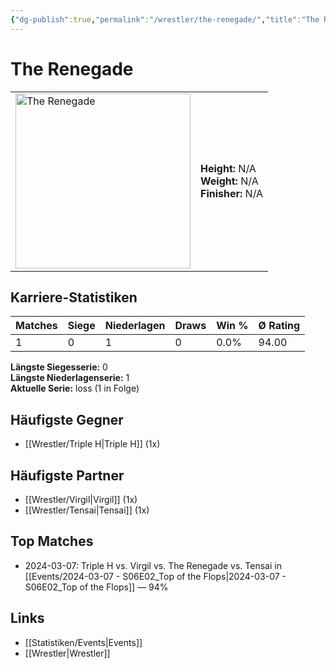 ```yaml
---
{"dg-publish":true,"permalink":"/wrestler/the-renegade/","title":"The Renegade","tags":["wrestler"],"noteIcon":""}
---
```



# The Renegade

<table>
        <tr>
        <td><img src="https://github.com/CptSpaulding1980/choke-slam-wrestling/releases/download/images/The_Renegade.png" width="280" alt="The Renegade"></td>
        <td>
        <b>Height:</b> N/A<br>
        <b>Weight:</b> N/A<br>
        <b>Finisher:</b> N/A<br>
        </td>
        </tr>
        </table>
        
## Karriere-Statistiken

| Matches | Siege | Niederlagen | Draws | Win % | Ø Rating |
|---------|-------|-------------|-------|-------|-----------|
| 1 | 0 | 1 | 0 | 0.0% | 94.00 |

**Längste Siegesserie:** 0<br>**Längste Niederlagenserie:** 1<br>**Aktuelle Serie:** loss (1 in Folge)


## Häufigste Gegner
- [[Wrestler/Triple H\|Triple H]] (1x)

## Häufigste Partner
- [[Wrestler/Virgil\|Virgil]] (1x)
- [[Wrestler/Tensai\|Tensai]] (1x)

## Top Matches
- 2024-03-07: Triple H vs. Virgil vs. The Renegade vs. Tensai in [[Events/2024-03-07 - S06E02_Top of the Flops\|2024-03-07 - S06E02_Top of the Flops]] — 94%

## Links
- [[Statistiken/Events\|Events]]
- [[Wrestler\|Wrestler]]

